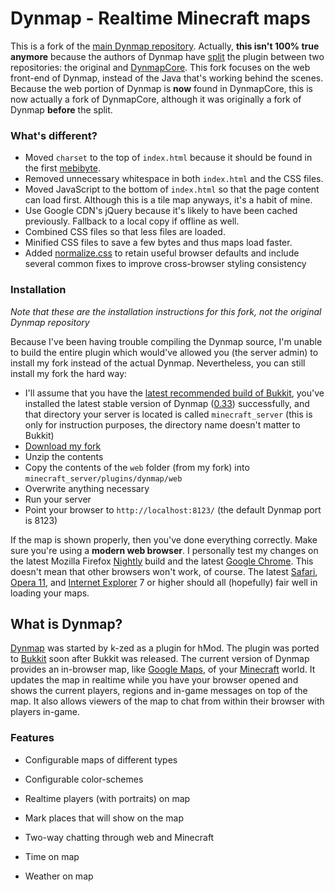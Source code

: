# Dynmap - Realtime Minecraft maps

This is a fork of the [main Dynmap repository](https://github.com/webbukkit/dynmap). Actually, **this isn't 100% true anymore** because the authors of Dynmap have [split](https://github.com/webbukkit/dynmap/commit/fc319a2d32f6d5edecd9b7a287fb71a685495736) the plugin between two repositories: the original and [DynmapCore](https://github.com/webbukkit/DynmapCore). This fork focuses on the web front-end of Dynmap, instead of the Java that's working behind the scenes. Because the web portion of Dynmap is **now** found in DynmapCore, this is now actually a fork of DynmapCore, although it was originally a fork of Dynmap **before** the split.

### What's different?

* Moved `charset` to the top of `index.html` because it should be found in the first [mebibyte][].
* Removed unnecessary whitespace in both `index.html` and the CSS files.
* Moved JavaScript to the bottom of `index.html` so that the page content can load first. Although this is a tile map anyways, it's a habit of mine.
* Use Google CDN's jQuery because it's likely to have been cached previously. Fallback to a local copy if offline as well.
* Combined CSS files so that less files are loaded.
* Minified CSS files to save a few bytes and thus maps load faster.
* Added [normalize.css][] to retain useful browser defaults and include several common fixes to improve cross-browser styling consistency

### Installation

_Note that these are the installation instructions for this fork, not the original Dynmap repository_

Because I've been having trouble compiling the Dynmap source, I'm unable to build the entire plugin which would've allowed you (the server admin) to install my fork instead of the actual Dynmap. Nevertheless, you can still install my fork the hard way: 

* I'll assume that you have the [latest recommended build of Bukkit](http://dl.bukkit.org/downloads/craftbukkit/list/rb/), you've installed the latest stable version of Dynmap ([0.33](http://webbukkit.org/jenkins/public/dynmap/dynmap-0.33-bin.zip)) successfully, and that directory your server is located is called `minecraft_server` (this is only for instruction purposes, the directory name doesn't matter to Bukkit)
* [Download my fork](https://github.com/KenanY/dynmap/downloads)
* Unzip the contents
* Copy the contents of the `web` folder (from my fork) into `minecraft_server/plugins/dynmap/web`
* Overwrite anything necessary
* Run your server
* Point your browser to `http://localhost:8123/` (the default Dynmap port is 8123)

If the map is shown properly, then you've done everything correctly. Make sure you're using a **modern web browser**. I personally test my changes on the latest Mozilla Firefox [Nightly](http://nightly.mozilla.org/) build and the latest [Google Chrome][]. This doesn't mean that other browsers won't work, of course. The latest [Safari][], [Opera 11][Opera], and [Internet Explorer][] 7 or higher should all (hopefully) fair well in loading your maps.

## What is Dynmap?

[Dynmap][] was started by k-zed as a plugin for hMod. The plugin was ported to [Bukkit][] soon after Bukkit was released. The current version of Dynmap provides an in-browser map, like [Google Maps][], of your [Minecraft][] world. It updates the map in realtime while you have your browser opened and shows the current players, regions and in-game messages on top of the map. It also allows viewers of the map to chat from within their browser with players in-game.

### Features

* Configurable maps of different types
* Configurable color-schemes
* Realtime players (with portraits) on map
* Mark places that will show on the map
* Two-way chatting through web and Minecraft
* Time on map
* Weather on map

   [Dynmap]: http://forums.bukkit.org/threads/489
   [Bukkit]: http://bukkit.org/
   [Google Maps]: https://maps.google.com/
   [Minecraft]: https://minecraft.net/
   [normalize.css]: http://necolas.github.com/normalize.css/
   [mebibyte]: https://en.wikipedia.org/wiki/Mebibyte
   [Google Chrome]: http://www.google.com/chrome/
   [Safari]: http://www.apple.com/safari/
   [Opera]: http://www.opera.com/browser/
   [Internet Explorer]: http://www.microsoft.com/windows/internet-explorer/